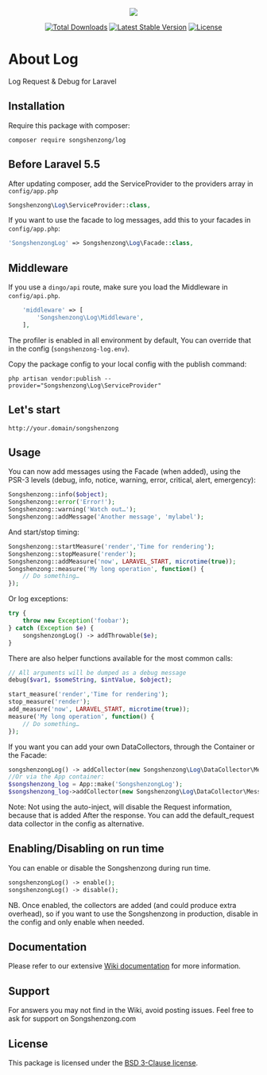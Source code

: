 <p align="center"><a href="https://songshenzong.com" target="_blank"><img src="https://songshenzong.com/images/logo.png"></a></p>

<p align="center">
<a href="https://packagist.org/packages/songshenzong/log"><img src="https://poser.pugx.org/songshenzong/log/d/total.svg" alt="Total Downloads"></a>
<a href="https://packagist.org/packages/songshenzong/log"><img src="https://poser.pugx.org/songshenzong/log/v/stable.svg" alt="Latest Stable Version"></a>
<a href="https://packagist.org/packages/songshenzong/log"><img src="https://poser.pugx.org/songshenzong/log/license.svg" alt="License"></a>
</p>


# About Log

Log Request & Debug for Laravel

## Installation

Require this package with composer:

```shell
composer require songshenzong/log
```



## Before Laravel 5.5

After updating composer, add the ServiceProvider to the providers array in `config/app.php`


```php
Songshenzong\Log\ServiceProvider::class,
```

If you want to use the facade to log messages, add this to your facades in `config/app.php`:

```php
'SongshenzongLog' => Songshenzong\Log\Facade::class,
```



## Middleware

If you use a `dingo/api` route, make sure you load the Middleware in `config/api.php`.

```php
    'middleware' => [
        'Songshenzong\Log\Middleware',
    ],
```





The profiler is enabled in all environment by default, You can override that in the config (`songshenzong-log.env`).



Copy the package config to your local config with the publish command:

```shell
php artisan vendor:publish --provider="Songshenzong\Log\ServiceProvider"
```
## Let's start
```
http://your.domain/songshenzong
```

## Usage

You can now add messages using the Facade (when added), using the PSR-3 levels (debug, info, notice, warning, error, critical, alert, emergency):

```php
Songshenzong::info($object);
Songshenzong::error('Error!');
Songshenzong::warning('Watch out…');
Songshenzong::addMessage('Another message', 'mylabel');
```

And start/stop timing:

```php
Songshenzong::startMeasure('render','Time for rendering');
Songshenzong::stopMeasure('render');
Songshenzong::addMeasure('now', LARAVEL_START, microtime(true));
Songshenzong::measure('My long operation', function() {
    // Do something…
});
```

Or log exceptions:

```php
try {
    throw new Exception('foobar');
} catch (Exception $e) {
    songshenzongLog() -> addThrowable($e);
}
```

There are also helper functions available for the most common calls:

```php
// All arguments will be dumped as a debug message
debug($var1, $someString, $intValue, $object);

start_measure('render','Time for rendering');
stop_measure('render');
add_measure('now', LARAVEL_START, microtime(true));
measure('My long operation', function() {
    // Do something…
});
```

If you want you can add your own DataCollectors, through the Container or the Facade:

```php
songshenzongLog() -> addCollector(new Songshenzong\Log\DataCollector\MessagesCollector('my_messages'));
//Or via the App container:
$songshenzong_log = App::make('SongshenzongLog');
$songshenzong_log->addCollector(new Songshenzong\Log\DataCollector\MessagesCollector('my_messages'));
```



Note: Not using the auto-inject, will disable the Request information, because that is added After the response.
You can add the default_request data collector in the config as alternative.

## Enabling/Disabling on run time
You can enable or disable the Songshenzong during run time.

```php
songshenzongLog() -> enable();
songshenzongLog() -> disable();
```

NB. Once enabled, the collectors are added (and could produce extra overhead), so if you want to use the Songshenzong in production, disable in the config and only enable when needed.



## Documentation

Please refer to our extensive [Wiki documentation](https://github.com/songshenzong/log/wiki) for more information.


## Support

For answers you may not find in the Wiki, avoid posting issues. Feel free to ask for support on Songshenzong.com


## License

This package is licensed under the [BSD 3-Clause license](http://opensource.org/licenses/BSD-3-Clause).
